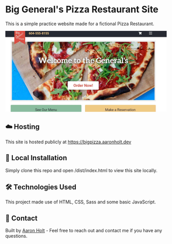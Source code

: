 # Big General's Pizza Restaurant Site

This is a simple practice website made for a fictional Pizza Restaurant.

![Site Screenshot](./github-image.jpg)

## ☁️ Hosting

This site is hosted publicly at https://bigpizza.aaronholt.dev

## :open_file_folder: Local Installation

Simply clone this repo and open /dist/index.html to view this site locally.

## 🛠 Technologies Used

This project made use of HTML, CSS, Sass and some basic JavaScript.

## :wave: Contact
Built by [Aaron Holt](https://github.com/techguytn) - Feel free to reach out and contact me if you have any questions. 